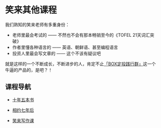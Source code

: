 # 笑来其他课程

我们熟知的笑来老师有多重身份：

- 老师里最会考试的 —— 不然也不会有那本畅销至今的《TOFEL 21天词汇突破》
- 作者里懂各种语言的 —— 英语、朝鲜语、甚至编程语言
- 投资人里最会写文章的 —— 这个不该有疑议吧

就是这样的一个不断成长，不断进步的人，肯定不止[「BOX定投践行群」]([https://github.com/BobbyLH/Guide-for-BOX-Regular-Investment-Group/tree/master/%E5%85%A5%E7%BE%A4%E6%8C%87%E5%8D%97](https://github.com/BobbyLH/Guide-for-BOX-Regular-Investment-Group/tree/master/入群指南))这一个牛逼的产品的，是吧？！


## 课程导航

- [十年五本书](./十年五本书.md)

- [相约七年后](./相约七年后.md)

- [笑来写作课](./笑来写作课.md)